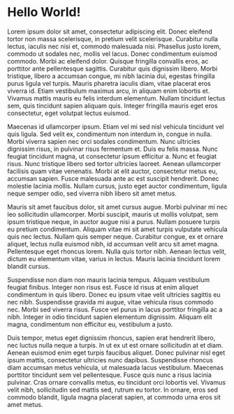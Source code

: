# Hello World!



Lorem ipsum dolor sit amet, consectetur adipiscing elit. Donec eleifend tortor non massa scelerisque, in pretium velit scelerisque. Curabitur nulla lectus, iaculis nec nisi et, commodo malesuada nisi. Phasellus justo lorem, commodo ut sodales nec, mollis vel lacus. Donec condimentum euismod commodo. Morbi ac eleifend dolor. Quisque fringilla convallis eros, ac porttitor ante pellentesque sagittis. Curabitur quis dignissim libero. Morbi tristique, libero a accumsan congue, mi nibh lacinia dui, egestas fringilla purus ligula vel turpis. Mauris pharetra iaculis diam, vitae placerat eros viverra id. Etiam vestibulum maximus arcu, in aliquam enim lobortis et. Vivamus mattis mauris eu felis interdum elementum. Nullam tincidunt lectus sem, quis tincidunt sapien aliquam quis. Integer fringilla mauris eget eros consectetur, eget volutpat lectus euismod.

Maecenas id ullamcorper ipsum. Etiam vel mi sed nisl vehicula tincidunt vel quis ligula. Sed velit ex, condimentum non interdum in, congue in nulla. Morbi viverra sapien nec orci sodales condimentum. Nunc ultricies dignissim risus, in pulvinar risus fermentum et. Duis eu felis massa. Nunc feugiat tincidunt magna, ut consectetur ipsum efficitur a. Nunc et feugiat risus. Nunc tristique libero sed tortor ultricies laoreet. Aenean ullamcorper facilisis quam vitae venenatis. Morbi at elit auctor, consectetur metus eu, accumsan sapien. Fusce malesuada ante ac est suscipit hendrerit. Donec molestie lacinia mollis. Nullam cursus, justo eget auctor condimentum, ligula neque semper odio, sed viverra nibh libero sit amet metus.

Mauris sit amet faucibus dolor, sit amet cursus augue. Morbi pulvinar mi nec leo sollicitudin ullamcorper. Morbi suscipit, mauris ut mollis volutpat, sem ipsum tristique neque, in auctor augue nisi a purus. Nullam posuere turpis eu pretium condimentum. Aliquam vitae mi sit amet turpis vulputate vehicula quis nec lectus. Nullam quis semper neque. Curabitur congue, ex et ornare aliquet, lectus nulla euismod nibh, id accumsan velit arcu sit amet magna. Pellentesque eget rhoncus lorem. Nulla quis tortor nibh. Aenean lectus velit, dictum eu elementum vitae, varius in lectus. Mauris lacinia tincidunt lorem blandit cursus.

Suspendisse non diam non mauris lacinia tempus. Aliquam vestibulum feugiat finibus. Integer non risus est. Fusce id risus at enim aliquet condimentum in quis libero. Donec eu ipsum vitae velit ultricies sagittis eu nec nibh. Suspendisse gravida mi augue, vitae vehicula risus commodo nec. Morbi sed viverra risus. Fusce vel purus in lacus porttitor fringilla ac a nibh. Integer in odio tincidunt sapien elementum dignissim. Aliquam elit magna, condimentum non efficitur eu, vestibulum a justo.

Duis tempor, metus eget dignissim rhoncus, sapien erat hendrerit libero, nec luctus nulla neque a turpis. In ut ex ut est ornare sollicitudin at et diam. Aenean euismod enim eget turpis faucibus aliquet. Donec pulvinar nisl eget ipsum mattis, consectetur ultricies nunc dapibus. Suspendisse rhoncus diam accumsan metus vehicula, ut malesuada lacus vestibulum. Maecenas porttitor tincidunt sem vel pellentesque. Fusce quis nunc a risus lacinia pulvinar. Cras ornare convallis metus, eu tincidunt orci lobortis vel. Vivamus velit nibh, sollicitudin sed mattis sed, rutrum eu tortor. In ornare, eros sed commodo blandit, ligula magna placerat sapien, at commodo urna eros sit amet metus. 